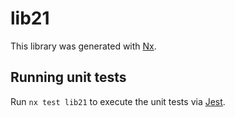 # lib21

This library was generated with [Nx](https://nx.dev).

## Running unit tests

Run `nx test lib21` to execute the unit tests via [Jest](https://jestjs.io).
